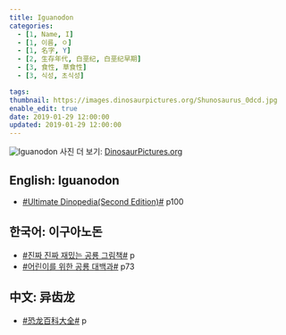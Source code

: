 ```yaml
---
title: Iguanodon
categories:
  - [1, Name, I]
  - [1, 이름, ㅇ]
  - [1, 名字, Y]
  - [2, 生存年代, 白垩纪, 白垩纪早期]
  - [3, 食性, 草食性]
  - [3, 식성, 초식성]

tags:
thumbnail: https://images.dinosaurpictures.org/Shunosaurus_0dcd.jpg
enable_edit: true
date: 2019-01-29 12:00:00
updated: 2019-01-29 12:00:00
---
```

![Iguanodon](https://images.weserv.nl/?url=images.dinosaurpictures.org/iguanodon_b35b.jpg)
사진 더 보기: [DinosaurPictures.org](http://dinosaurpictures.org/Iguanodon-pictures)

## English: Iguanodon

- [#Ultimate Dinopedia(Second Edition)#](/books/p/86d06d1161eb1684c26079a0348b5931/) p100

## 한국어: 이구아노돈

- [#진짜 진짜 재밌는 공룡 그림책#](/books/p/3289261dc4d846b8a02798617a63ad75/) p
- [#어린이를 위한 공룡 대백과#](/books/p/f60f989c24559d39cb141e73aa0754c0/) p73

## 中文: 异齿龙

- [#恐龙百科大全#](/books/p/6cd4e752e2119c63c607be6bb97d17aa/) p
